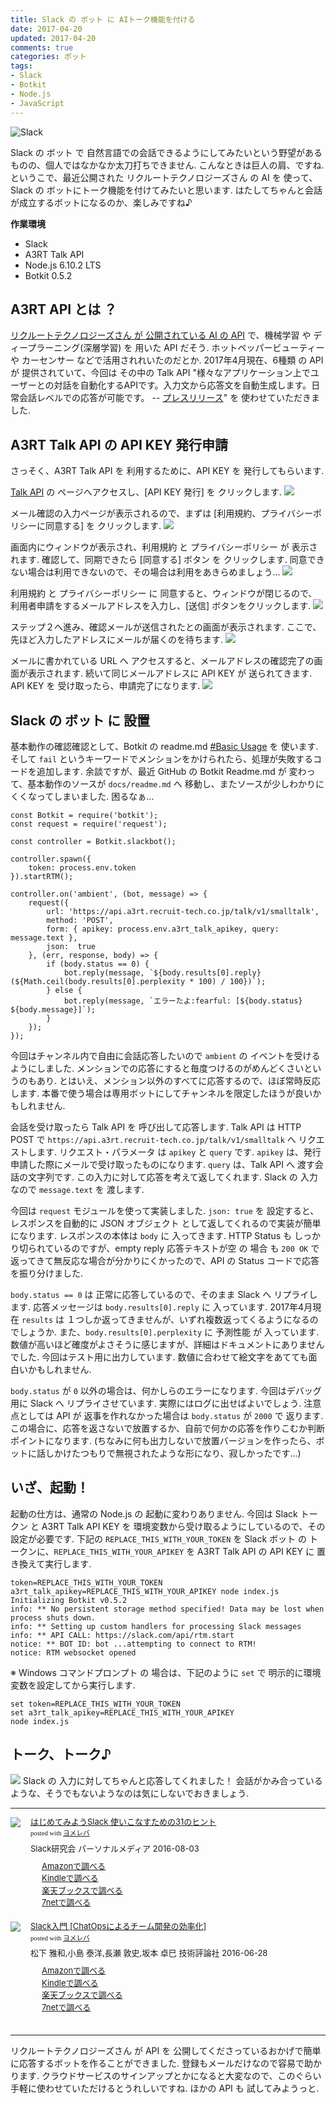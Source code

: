 ```yaml
---
title: Slack の ボット に AIトーク機能を付ける
date: 2017-04-20
updated: 2017-04-20
comments: true
categories: ボット
tags:
- Slack
- Botkit
- Node.js
- JavaScript
---
```


![](/assets/slack/slack.png "Slack")

Slack の ボット で 自然言語での会話できるようにしてみたいという野望があるものの、個人ではなかなか太刀打ちできません. こんなときは巨人の肩、ですね. というこで、最近公開された リクルートテクノロジーズさん の AI を 使って、Slack の ボットにトーク機能を付けてみたいと思います. はたしてちゃんと会話が成立するボットになるのか、楽しみですね♪

**作業環境**
- Slack
- A3RT Talk API
- Node.js 6.10.2 LTS
- Botkit 0.5.2


## A3RT API とは ？
[リクルートテクノロジーズさん が 公開されている AI の API](https://a3rt.recruit-tech.co.jp) で、機械学習 や ディープラーニング(深層学習) を 用いた API だそう. ホットペッパービューティー や カーセンサー などで活用されれいたのだとか. 2017年4月現在、6種類 の API が 提供されていて、今回は その中の Talk API "様々なアプリケーション上でユーザーとの対話を自動化するAPIです。入力文から応答文を自動生成します。日常会話レベルでの応答が可能です。 -- [プレスリリース](http://recruit-tech.co.jp/news/images/20170316_PressRelease.pdf)" を 使わせていただきました.


## A3RT Talk API の API KEY 発行申請
さっそく、A3RT Talk API を 利用するために、API KEY を 発行してもらいます.

[Talk API](https://a3rt.recruit-tech.co.jp/product/talkAPI) の ページへアクセスし、[API KEY 発行] を クリックします.
![](/assets/slack/a3rt-talk/01.png)

メール確認の入力ページが表示されるので、まずは [利用規約、プライバシーポリシーに同意する] を クリックします.
![](/assets/slack/a3rt-talk/02.png)

画面内にウィンドウが表示され、利用規約 と プライバシーポリシー が 表示されます. 確認して、同期できたら [同意する] ボタン を クリックします. 同意できない場合は利用できないので、その場合は利用をあきらめましょう...
![](/assets/slack/a3rt-talk/03.png)

利用規約 と プライバシーポリシー に 同意すると、ウィンドウが閉じるので、利用者申請をするメールアドレスを入力し、[送信] ボタンをクリックします.
![](/assets/slack/a3rt-talk/04.png)

ステップ２へ進み、確認メールが送信されたとの画面が表示されます.
ここで、先ほど入力したアドレスにメールが届くのを待ちます.
![](/assets/slack/a3rt-talk/05.png)

メールに書かれている URL へ アクセスすると、メールアドレスの確認完了の画面が表示されます. 続いて同じメールアドレスに API KEY が 送られてきます.
API KEY を 受け取ったら、申請完了になります.
![](/assets/slack/a3rt-talk/06.png)


## Slack の ボット に 設置
基本動作の確認確認として、Botkit の readme.md [#Basic Usage](https://github.com/howdyai/botkit/blob/master/docs/readme.md#basic-usage) を 使います. そして `fail` というキーワードでメンションをかけられたら、処理が失敗するコードを追加します.
余談ですが、最近 GitHub の Botkit Readme.md が 変わって、基本動作のソースが `docs/readme.md` へ 移動し、またソースが少しわかりにくくなってしまいました. 困るなぁ...
```javascrip
const Botkit = require('botkit');
const request = require('request');

const controller = Botkit.slackbot();

controller.spawn({
    token: process.env.token
}).startRTM();

controller.on('ambient', (bot, message) => {
    request({
        url: 'https://api.a3rt.recruit-tech.co.jp/talk/v1/smalltalk',
        method: 'POST',
        form: { apikey: process.env.a3rt_talk_apikey, query: message.text },
        json:  true
    }, (err, response, body) => {
        if (body.status == 0) {
            bot.reply(message, `${body.results[0].reply} (${Math.ceil(body.results[0].perplexity * 100) / 100})`);
        } else {
            bot.reply(message, `エラーたよ:fearful: [${body.status} ${body.message}]`);
        }
    });
});
```

今回はチャンネル内で自由に会話応答したいので `ambient` の イベントを受けるようにしました. メンションでの応答にすると毎度つけるのがめんどくさいというのもあり. とはいえ、メンション以外のすべてに応答するので、ほぼ常時反応します. 本番で使う場合は専用ボットにしてチャンネルを限定したほうが良いかもしれません.

会話を受け取ったら Talk API を 呼び出して応答します. Talk API は HTTP POST で `https://api.a3rt.recruit-tech.co.jp/talk/v1/smalltalk` へ リクエストします. リクエスト・パラメータ は `apikey` と `query` です.
`apikey` は、発行申請した際にメールで受け取ったものになります.
`query` は、Talk API へ 渡す会話の文字列です. この入力に対して応答を考えて返してくれます. Slack の 入力なので `message.text` を 渡します.

今回は `request` モジュールを使って実装しました. `json: true` を 設定すると、レスポンスを自動的に JSON オブジェクト として返してくれるので実装が簡単になります.
レスポンスの本体は `body` に 入ってきます. HTTP Status も しっかり切られているのですが、empty reply 応答テキストが空 の 場合 も `200 OK` で 返ってきて無反応な場合が分かりにくかったので、API の Status コードで応答を振り分けました.

`body.status == 0` は 正常に応答しているので、そのまま Slack へ リプライします. 応答メッセージは `body.results[0].reply` に 入っています. 2017年4月現在 `results` は １つしか返ってきませんが、いずれ複数返ってくるようになるのでしょうか. また、`body.results[0].perplexity` に 予測性能 が 入っています. 数値が高いほど確度がよさそうに感じますが、詳細はドキュメントにありませんでした. 今回はテスト用に出力しています. 数値に合わせて絵文字をあてても面白いかもしれません.

`body.status` が `0` 以外の場合は、何かしらのエラーになります. 今回はデバッグ用に Slack へ リプライさせています. 実際にはログに出せばよいでしょう.
注意点としては API が 返事を作れなかった場合は `body.status` が `2000` で 返ります. この場合に、応答を返さないで放置するか、自前で何かの応答を作りこむか判断ポイントになります. (ちなみに何も出力しないで放置バージョンを作ったら、ボットに話しかけたつもりで無視されたような形になり、寂しかったです...)


## いざ、起動！
起動の仕方は、通常の Node.js の 起動に変わりありません. 今回は Slack トークン と A3RT Talk API KEY を 環境変数から受け取るようにしているので、その設定が必要です. 下記の `REPLACE_THIS_WITH_YOUR_TOKEN` を Slack ボット の トークンに、`REPLACE_THIS_WITH_YOUR_APIKEY` を A3RT Talk API の API KEY に 置き換えて実行します.
```shell-session
token=REPLACE_THIS_WITH_YOUR_TOKEN a3rt_talk_apikey=REPLACE_THIS_WITH_YOUR_APIKEY node index.js
Initializing Botkit v0.5.2
info: ** No persistent storage method specified! Data may be lost when process shuts down.
info: ** Setting up custom handlers for processing Slack messages
info: ** API CALL: https://slack.com/api/rtm.start
notice: ** BOT ID: bot ...attempting to connect to RTM!
notice: RTM websocket opened
```

※ Windows コマンドプロンプト の 場合は、下記のように `set` で 明示的に環境変数を設定してから実行します.
```shell-session
set token=REPLACE_THIS_WITH_YOUR_TOKEN
set a3rt_talk_apikey=REPLACE_THIS_WITH_YOUR_APIKEY
node index.js
```


## トーク、トーク♪
![](/assets/slack/a3rt-talk/07.png)
Slack の 入力に対してちゃんと応答してくれました！ 会話がかみ合っているような、そうでもないようなのは気にしないでおきましょう.



- - - -
<div class="booklink-box" style="text-align:left;padding-bottom:20px;font-size:small;/zoom: 1;overflow: hidden;"><div class="booklink-image" style="float:left;margin:0 15px 10px 0;"><a href="//af.moshimo.com/af/c/click?a_id=860699&p_id=170&pc_id=185&pl_id=4062&s_v=b5Rz2P0601xu&url=http%3A%2F%2Fwww.amazon.co.jp%2Fexec%2Fobidos%2FASIN%2F4893623265" target="_blank" ><img src="https://images-fe.ssl-images-amazon.com/images/I/51SYfM4adrL._SL160_.jpg" style="border: none;" /></a><img src="//i.moshimo.com/af/i/impression?a_id=860699&p_id=170&pc_id=185&pl_id=4062" width="1" height="1" style="border:none;"></div><div class="booklink-info" style="line-height:120%;/zoom: 1;overflow: hidden;"><div class="booklink-name" style="margin-bottom:10px;line-height:120%"><a href="//af.moshimo.com/af/c/click?a_id=860699&p_id=170&pc_id=185&pl_id=4062&s_v=b5Rz2P0601xu&url=http%3A%2F%2Fwww.amazon.co.jp%2Fexec%2Fobidos%2FASIN%2F4893623265" target="_blank" >はじめてみようSlack 使いこなすための31のヒント</a><img src="//i.moshimo.com/af/i/impression?a_id=860699&p_id=170&pc_id=185&pl_id=4062" width="1" height="1" style="border:none;"><div class="booklink-powered-date" style="font-size:8pt;margin-top:5px;font-family:verdana;line-height:120%">posted with <a href="https://yomereba.com" rel="nofollow" target="_blank">ヨメレバ</a></div></div><div class="booklink-detail" style="margin-bottom:5px;">Slack研究会 パーソナルメディア 2016-08-03    </div><div class="booklink-link2" style="margin-top:10px;"><div class="shoplinkamazon" style="margin-right:5px;background: url('//img.yomereba.com/yl.gif') 0 0 no-repeat;padding: 2px 0 2px 18px;white-space: nowrap;"><a href="//af.moshimo.com/af/c/click?a_id=860699&p_id=170&pc_id=185&pl_id=4062&s_v=b5Rz2P0601xu&url=http%3A%2F%2Fwww.amazon.co.jp%2Fexec%2Fobidos%2FASIN%2F4893623265" target="_blank" >Amazonで調べる</a><img src="//i.moshimo.com/af/i/impression?a_id=860699&p_id=170&pc_id=185&pl_id=4062" width="1" height="1" style="border:none;"></div><div class="shoplinkkindle" style="margin-right:5px;background: url('//img.yomereba.com/yl.gif') 0 0 no-repeat;padding: 2px 0 2px 18px;white-space: nowrap;"><a href="//af.moshimo.com/af/c/click?a_id=860699&p_id=170&pc_id=185&pl_id=4062&s_v=b5Rz2P0601xu&url=http%3A%2F%2Fwww.amazon.co.jp%2Fexec%2Fobidos%2FASIN%2FB01L7HCBT2%2F" target="_blank" >Kindleで調べる</a><img src="//i.moshimo.com/af/i/impression?a_id=860699&p_id=170&pc_id=185&pl_id=4062" width="1" height="1" style="border:none;"></div><div class="shoplinkrakuten" style="margin-right:5px;background: url('//img.yomereba.com/yl.gif') 0 -50px no-repeat;padding: 2px 0 2px 18px;white-space: nowrap;"><a href="//af.moshimo.com/af/c/click?a_id=862013&p_id=56&pc_id=56&pl_id=637&s_v=b5Rz2P0601xu&url=http%3A%2F%2Fbooks.rakuten.co.jp%2Frb%2F14364488%2F" target="_blank" >楽天ブックスで調べる</a><img src="//i.moshimo.com/af/i/impression?a_id=862013&p_id=56&pc_id=56&pl_id=637" width="1" height="1" style="border:none;"></div>            <div class="shoplinkseven" style="margin-right:5px;background: url('//img.yomereba.com/yl.gif') 0 -100px no-repeat;padding: 2px 0 2px 18px;white-space: nowrap;"><a href="//af.moshimo.com/af/c/click?a_id=860693&p_id=932&pc_id=1188&pl_id=12456&s_v=b5Rz2P0601xu&url=http%3A%2F%2F7net.omni7.jp%2Fsearch%2F%3FsearchKeywordFlg%3D1%26keyword%3D4-89-362326-3%2520%257C%25204-893-62326-3%2520%257C%25204-8936-2326-3%2520%257C%25204-89362-326-3%2520%257C%25204-893623-26-3%2520%257C%25204-8936232-6-3" target="_blank" >7netで調べる<img src="//i.moshimo.com/af/i/impression?a_id=860693&p_id=932&pc_id=1188&pl_id=12456" width="1" height="1" style="border:none;"></a></div>                          </div></div><div class="booklink-footer" style="clear: left"></div></div>

<div class="booklink-box" style="text-align:left;padding-bottom:20px;font-size:small;/zoom: 1;overflow: hidden;"><div class="booklink-image" style="float:left;margin:0 15px 10px 0;"><a href="//af.moshimo.com/af/c/click?a_id=860699&p_id=170&pc_id=185&pl_id=4062&s_v=b5Rz2P0601xu&url=http%3A%2F%2Fwww.amazon.co.jp%2Fexec%2Fobidos%2FASIN%2F4774182389" target="_blank" ><img src="https://images-fe.ssl-images-amazon.com/images/I/51g9K9r7quL._SL160_.jpg" style="border: none;" /></a><img src="//i.moshimo.com/af/i/impression?a_id=860699&p_id=170&pc_id=185&pl_id=4062" width="1" height="1" style="border:none;"></div><div class="booklink-info" style="line-height:120%;/zoom: 1;overflow: hidden;"><div class="booklink-name" style="margin-bottom:10px;line-height:120%"><a href="//af.moshimo.com/af/c/click?a_id=860699&p_id=170&pc_id=185&pl_id=4062&s_v=b5Rz2P0601xu&url=http%3A%2F%2Fwww.amazon.co.jp%2Fexec%2Fobidos%2FASIN%2F4774182389" target="_blank" >Slack入門 [ChatOpsによるチーム開発の効率化]</a><img src="//i.moshimo.com/af/i/impression?a_id=860699&p_id=170&pc_id=185&pl_id=4062" width="1" height="1" style="border:none;"><div class="booklink-powered-date" style="font-size:8pt;margin-top:5px;font-family:verdana;line-height:120%">posted with <a href="https://yomereba.com" rel="nofollow" target="_blank">ヨメレバ</a></div></div><div class="booklink-detail" style="margin-bottom:5px;">松下 雅和,小島 泰洋,長瀬 敦史,坂本 卓巳 技術評論社 2016-06-28    </div><div class="booklink-link2" style="margin-top:10px;"><div class="shoplinkamazon" style="margin-right:5px;background: url('//img.yomereba.com/yl.gif') 0 0 no-repeat;padding: 2px 0 2px 18px;white-space: nowrap;"><a href="//af.moshimo.com/af/c/click?a_id=860699&p_id=170&pc_id=185&pl_id=4062&s_v=b5Rz2P0601xu&url=http%3A%2F%2Fwww.amazon.co.jp%2Fexec%2Fobidos%2FASIN%2F4774182389" target="_blank" >Amazonで調べる</a><img src="//i.moshimo.com/af/i/impression?a_id=860699&p_id=170&pc_id=185&pl_id=4062" width="1" height="1" style="border:none;"></div><div class="shoplinkkindle" style="margin-right:5px;background: url('//img.yomereba.com/yl.gif') 0 0 no-repeat;padding: 2px 0 2px 18px;white-space: nowrap;"><a href="//af.moshimo.com/af/c/click?a_id=860699&p_id=170&pc_id=185&pl_id=4062&s_v=b5Rz2P0601xu&url=http%3A%2F%2Fwww.amazon.co.jp%2Fexec%2Fobidos%2FASIN%2FB01HI2TD28%2F" target="_blank" >Kindleで調べる</a><img src="//i.moshimo.com/af/i/impression?a_id=860699&p_id=170&pc_id=185&pl_id=4062" width="1" height="1" style="border:none;"></div><div class="shoplinkrakuten" style="margin-right:5px;background: url('//img.yomereba.com/yl.gif') 0 -50px no-repeat;padding: 2px 0 2px 18px;white-space: nowrap;"><a href="//af.moshimo.com/af/c/click?a_id=862013&p_id=56&pc_id=56&pl_id=637&s_v=b5Rz2P0601xu&url=http%3A%2F%2Fbooks.rakuten.co.jp%2Frb%2F14263497%2F" target="_blank" >楽天ブックスで調べる</a><img src="//i.moshimo.com/af/i/impression?a_id=862013&p_id=56&pc_id=56&pl_id=637" width="1" height="1" style="border:none;"></div>           <div class="shoplinkseven" style="margin-right:5px;background: url('//img.yomereba.com/yl.gif') 0 -100px no-repeat;padding: 2px 0 2px 18px;white-space: nowrap;"><a href="//af.moshimo.com/af/c/click?a_id=860693&p_id=932&pc_id=1188&pl_id=12456&s_v=b5Rz2P0601xu&url=http%3A%2F%2F7net.omni7.jp%2Fsearch%2F%3FsearchKeywordFlg%3D1%26keyword%3D4-77-418238-4%2520%257C%25204-774-18238-4%2520%257C%25204-7741-8238-4%2520%257C%25204-77418-238-4%2520%257C%25204-774182-38-4%2520%257C%25204-7741823-8-4" target="_blank" >7netで調べる<img src="//i.moshimo.com/af/i/impression?a_id=860693&p_id=932&pc_id=1188&pl_id=12456" width="1" height="1" style="border:none;"></a></div>                          </div></div><div class="booklink-footer" style="clear: left"></div></div>



- - - -
リクルートテクノロジーズさん が API を 公開してくださっているおかげで簡単に応答するボットを作ることができました. 登録もメールだけなので容易で助かります. クラウドサービスのサインアップとかになると大変なので、このぐらい手軽に使わせていただけるとうれしいですね. ほかの API も 試してみようっと.
